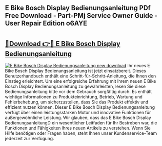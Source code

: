 ## E Bike Bosch Display Bedienungsanleitung PDf Free Download - Part-PMj Service Owner Guide - User Repair Edition o6AYE

# <h2><a href="http://df4ohs6.blite.top/?on=E+Bike+Bosch+Display+Bedienungsanleitung">🔗Download 👉🔴 E Bike Bosch Display Bedienungsanleitung</a></h2>

[![E Bike Bosch Display Bedienungsanleitung new download](https://i.imgur.com/lujVjoI.png)](http://df4ohs6.blite.top/?on=E+Bike+Bosch+Display+Bedienungsanleitung)
Ihr neues E Bike Bosch Display Bedienungsanleitung ist jetzt einsatzbereit. Dieses Benutzerhandbuch enthält eine Schritt-für-Schritt-Anleitung, die Ihnen den Einstieg erleichtert. Um eine erfolgreiche Erfahrung mit Ihrem neuen E Bike Bosch Display Bedienungsanleitung zu gewährleisten, lesen Sie diese Bedienungsanleitung bitte vor dem Gebrauch sorgfältig durch. Es enthält wichtige Informationen zu Produkteinrichtung, Betrieb, Wartung und Fehlerbehebung, um sicherzustellen, dass Sie das Produkt effektiv und effizient nutzen können. Dieser E Bike Bosch Display Bedienungsanleitung verfügt über einen leistungsstarken Motor und innovative Funktionen für außergewöhnliche Leistung. Wir glauben, dass das E Bike Bosch Display BedienungsanleitungD ein wesentlicher Leitfaden für Ihr Bestreben war, die Funktionen und Fähigkeiten Ihres neuen Artikels zu verstehen. Wenn Sie Hilfe benötigen oder Fragen haben, steht Ihnen unser Kundenservice-Team jederzeit zur Verfügung.
